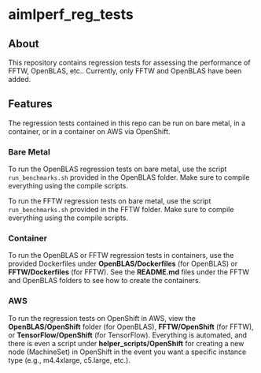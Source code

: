 # aimlperf_reg_tests

## About

This repository contains regression tests for assessing the performance of FFTW, OpenBLAS, etc.. Currently, only FFTW and OpenBLAS have been added.

## Features

The regression tests contained in this repo can be run on bare metal, in a container, or in a container on AWS via OpenShift.

### Bare Metal

To run the OpenBLAS regression tests on bare metal, use the script `run_benchmarks.sh` provided in the OpenBLAS folder. Make sure to compile everything using the compile scripts.

To run the FFTW regression tests on bare metal, use the script `run_benchmarks.sh` provided in the FFTW folder. Make sure to compile everything using the compile scripts.

### Container

To run the OpenBLAS or FFTW regression tests in containers, use the provided Dockerfiles under **OpenBLAS/Dockerfiles** (for OpenBLAS) or **FFTW/Dockerfiles** (for FFTW). See the **README.md** files under the FFTW and OpenBLAS folders to see how to create the containers.

### AWS

To run the regression tests on OpenShift in AWS, view the **OpenBLAS/OpenShift** folder (for OpenBLAS),  **FFTW/OpenShift** (for FFTW), or **TensorFlow/OpenShift** (for TensorFlow). Everything is automated, and there is even a script under **helper\_scripts/OpenShift** for creating a new node (MachineSet) in OpenShift in the event you want a specific instance type (e.g., m4.4xlarge, c5.large, etc.).
